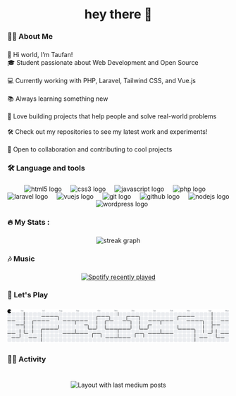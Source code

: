 <h1 align="center">hey there 👋</h1>

###

<h3 align="left">👩‍💻  About Me</h3>

###

<p align="left">👋 Hi world, I’m Taufan!<br>🎓 Student passionate about Web Development and Open Source<br><br>💻 Currently working with PHP, Laravel, Tailwind CSS, and Vue.js<br><br>📚 Always learning something new <br><br>🚀 Love building projects that help people and solve real-world problems<br><br>🛠️ Check out my repositories to see my latest work and experiments!<br><br>🤝 Open to collaboration and contributing to cool projects</p>

###

<h3 align="left">🛠 Language and tools</h3>

###

<div align="center">
  <img src="https://cdn.jsdelivr.net/gh/devicons/devicon/icons/html5/html5-original.svg" height="40" alt="html5 logo"  />
  <img width="12" />
  <img src="https://cdn.jsdelivr.net/gh/devicons/devicon/icons/css3/css3-original.svg" height="40" alt="css3 logo"  />
  <img width="12" />
  <img src="https://cdn.jsdelivr.net/gh/devicons/devicon/icons/javascript/javascript-original.svg" height="40" alt="javascript logo"  />
  <img width="12" />
  <img src="https://cdn.jsdelivr.net/gh/devicons/devicon/icons/php/php-original.svg" height="40" alt="php logo"  />
  <img width="12" />
  <img src="https://cdn.jsdelivr.net/gh/devicons/devicon/icons/laravel/laravel-original.svg" height="40" alt="laravel logo"  />
  <img width="12" />
  <img src="https://cdn.jsdelivr.net/gh/devicons/devicon/icons/vuejs/vuejs-original.svg" height="40" alt="vuejs logo"  />
  <img width="12" />
  <img src="https://cdn.jsdelivr.net/gh/devicons/devicon/icons/git/git-original.svg" height="40" alt="git logo"  />
  <img width="12" />
  <img src="https://cdn.jsdelivr.net/gh/devicons/devicon/icons/github/github-original.svg" height="40" alt="github logo"  />
  <img width="12" />
  <img src="https://cdn.jsdelivr.net/gh/devicons/devicon/icons/nodejs/nodejs-original.svg" height="40" alt="nodejs logo"  />
  <img width="12" />
  <img src="https://cdn.jsdelivr.net/gh/devicons/devicon/icons/wordpress/wordpress-original.svg" height="40" alt="wordpress logo"  />
</div>

###

<h3 align="left">🔥   My Stats :</h3>

###

<div align="center">
  <img src="https://streak-stats.demolab.com?user=TaufanNurrizkie&locale=en&mode=daily&theme=merko&hide_border=false&border_radius=5&order=3" height="220" alt="streak graph"  />
</div>

###

<h3 align="left">🎶 Music</h3>

###

<div align="center">
  <a href="https://open.spotify.com/user/Taufan">
    <img src="https://spotify-recently-played-readme.vercel.app/api?user=Taufan&count=5&unique=false" alt="Spotify recently played"  />
  </a>
</div>

###

<h3 align="left">👾 Let's Play</h3>

###

<picture>
  <source media="(prefers-color-scheme: dark)" srcset="https://raw.githubusercontent.com/TaufanNurrizkie/TaufanNurrizkie/output/pacman-contribution-graph-dark.svg">
  <source media="(prefers-color-scheme: light)" srcset="https://raw.githubusercontent.com/TaufanNurrizkie/TaufanNurrizkie/output/pacman-contribution-graph.svg">
  <img alt="pacman contribution graph" src="https://raw.githubusercontent.com/TaufanNurrizkie/TaufanNurrizkie/output/pacman-contribution-graph.svg">
</picture>

###

<h3 align="left">👨‍🚀 Activity</h3>

###

<br clear="both">

<div align="center">
  <img src="https://github-read-medium-git-main.pahlevikun.vercel.app/latest?limit=4&username=TaufanNurrizkie&theme=dark" alt="Layout with last medium posts"  />
</div>

###